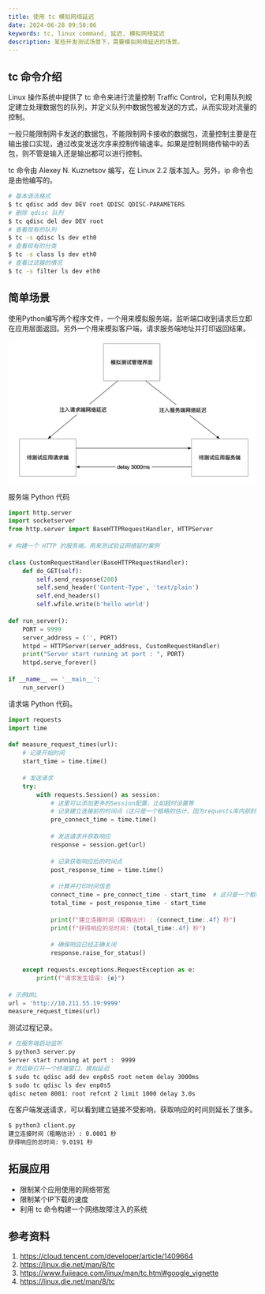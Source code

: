 ```yaml
---
title: 使用 tc 模拟网络延迟
date: 2024-06-28 09:50:06
keywords: tc, linux command, 延迟, 模拟网络延迟
description: 某些开发测试场景下，需要模拟网络延迟的场景。
---
```


## tc 命令介绍

Linux 操作系统中提供了 tc 命令来进行流量控制 Traffic Control，它利用队列规定建立处理数据包的队列，并定义队列中数据包被发送的方式，从而实现对流量的控制。

一般只能限制网卡发送的数据包，不能限制网卡接收的数据包，流量控制主要是在输出接口实现，通过改变发送次序来控制传输速率。如果是控制网络传输中的丢包，则不管是输入还是输出都可以进行控制。

tc 命令由 Alexey N. Kuznetsov 编写，在 Linux 2.2 版本加入。另外，ip 命令也是由他编写的。

```sh
# 基本语法格式
$ tc qdisc add dev DEV root QDISC QDISC-PARAMETERS
# 删除 qdisc 队列 
$ tc qdisc del dev DEV root
# 查看现有的队列
$ tc -s qdisc ls dev eth0
# 查看现有的分类
$ tc -s class ls dev eth0
# 查看过滤器的情况
$ tc -s filter ls dev eth0
```
## 简单场景

使用Python编写两个程序文件，一个用来模拟服务端，监听端口收到请求后立即在应用层面返回。另外一个用来模拟客户端，请求服务端地址并打印返回结果。

![image-20240705084403213](20240628-linux-tc-command/image-20240705084403213.png)

服务端 Python 代码
```python
import http.server
import socketserver
from http.server import BaseHTTPRequestHandler, HTTPServer

# 构建一个 HTTP 的服务端，用来测试验证网络延时案例

class CustomRequestHandler(BaseHTTPRequestHandler):
    def do_GET(self):
        self.send_response(200)
        self.send_header('Content-Type', 'text/plain')
        self.end_headers()
        self.wfile.write(b'hello world')

def run_server():
    PORT = 9999
    server_address = ('', PORT)
    httpd = HTTPServer(server_address, CustomRequestHandler)
    print("Server start running at port : ", PORT)
    httpd.serve_forever()

if __name__ == '__main__':
    run_server()
```

请求端 Python 代码。
```python
import requests  
import time  
  
def measure_request_times(url):  
    # 记录开始时间  
    start_time = time.time()  
  
    # 发送请求  
    try:  
        with requests.Session() as session:  
            # 这里可以添加更多的Session配置，比如超时设置等  
            # 记录建立连接前的时间点（这只是一个粗略的估计，因为requests库内部封装了连接过程）  
            pre_connect_time = time.time()  
              
            # 发送请求并获取响应  
            response = session.get(url)  
              
            # 记录获取响应后的时间点  
            post_response_time = time.time()  
              
            # 计算并打印时间信息  
            connect_time = pre_connect_time - start_time  # 这只是一个粗略的估计  
            total_time = post_response_time - start_time  
              
            print(f"建立连接时间（粗略估计）: {connect_time:.4f} 秒")  
            print(f"获得响应的总时间: {total_time:.4f} 秒")  
              
            # 确保响应已经正确关闭  
            response.raise_for_status()  
  
    except requests.exceptions.RequestException as e:  
        print(f"请求发生错误: {e}")  
  
# 示例URL  
url = 'http://10.211.55.19:9999'  
measure_request_times(url)
```

测试过程记录。
```sh
# 在服务端启动监听
$ python3 server.py
Server start running at port :  9999
# 然后新打开一个终端窗口，模拟延迟
$ sudo tc qdisc add dev enp0s5 root netem delay 3000ms
$ sudo tc qdisc ls dev enp0s5
qdisc netem 8001: root refcnt 2 limit 1000 delay 3.0s
```

在客户端发送请求，可以看到建立链接不受影响，获取响应的时间则延长了很多。
```sh
$ python3 client.py 
建立连接时间（粗略估计）: 0.0001 秒
获得响应的总时间: 9.0191 秒
```

## 拓展应用

* 限制某个应用使用的网络带宽
* 限制某个IP下载的速度
* 利用 tc 命令构建一个网络故障注入的系统

## 参考资料
1. https://cloud.tencent.com/developer/article/1409664
2. https://linux.die.net/man/8/tc
3. https://www.fujieace.com/linux/man/tc.html#google_vignette
4. https://linux.die.net/man/8/tc